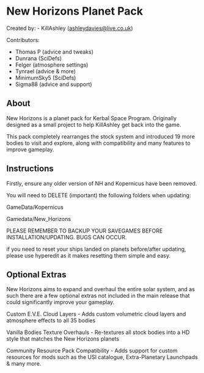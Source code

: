 New Horizons Planet Pack
==============================

Created by: - KillAshley (ashleydavies@live.co.uk)

Contributors:
- Thomas P		(advice and tweaks)
- Dunrana		(SciDefs)
- Felger		(atmosphere settings)
- Tynrael		(advice & more)
- MinimumSky5	(SciDefs)
- Sigma88		(advice and support)


About
-----
New Horizons is a planet pack for Kerbal Space Program. Originally designed as a small project to help KillAshley get back into the game.

This pack completely rearranges the stock system and introduced 19 more bodies to visit and explore, along with compatibility and many features to improve gameplay.


Instructions
------------
Firstly, ensure any older version of NH and Kopernicus have been removed.

You will need to DELETE (important) the following folders when updating:

GameData/Kopernicus

Gamedata/New_Horizons


PLEASE REMEMBER TO BACKUP YOUR SAVEGAMES BEFORE INSTALLATION/UPDATING. BUGS CAN OCCUR.

if you need to reset your ships landed on planets before/after updating, please use hyperedit as it makes resetting them simple and easy.


Optional Extras
---------------
New Horizons aims to expand and overhaul the entire solar system, and as such there are a few optional extras not included in the main release that could significantly improve your gameplay.

Custom E.V.E. Cloud Layers
	- Adds custom volumetric cloud layers and atmosphere effects to all 35 bodies
	
Vanilla Bodies Texture Overhauls
	- Re-textures all stock bodies into a HD style that matches the New Horizons planets
	
Community Resource Pack Compatibility
	- Adds support for custom resources for mods such as the USI catalogue, Extra-Planetary Launchpads & many more.